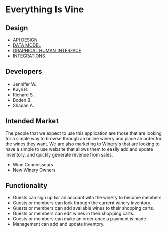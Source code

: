 # Everything Is Vine

## Design

* [API DESIGN](docs/apis.md)
* [DATA MODEL](docs/data-model.md)
* [GRAPHICAL HUMAN INTERFACE](docs/ghi.md)
* [INTEGRATIONS](docs/integrations.md)

## Developers
* Jennifer W.
* Kayli R.
* Richard S.
* Boden B.
* Shadan A.

## Intended Market
The people that we expect to use this application are
those that are looking for a simple way to browse through an 
online winery and place an order for the wines they want. We are also
marketing to Winery's that are looking to have a simple to use website that allows them to easily add and update inventory, and quickly generate revenue from sales.

* Wine Connoisseurs
* New Winery Owners

## Functionality
* Guests can sign up for an account with the winery to become members.
* Guests or members can look through the current winery inventory.
* Guests or members can add available wines to their shopping carts.
* Guests or members can edit wines in their shopping carts.
* Guests or members can make an order once a payment is made
* Management can add and update inventory.